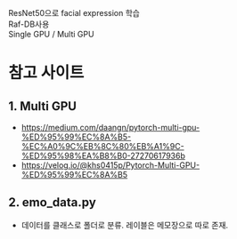 ResNet50으로 facial expression 학습  
Raf-DB사용  
Single GPU / Multi GPU  

# 참고 사이트
## 1. Multi GPU 
- https://medium.com/daangn/pytorch-multi-gpu-%ED%95%99%EC%8A%B5-%EC%A0%9C%EB%8C%80%EB%A1%9C-%ED%95%98%EA%B8%B0-27270617936b  
- https://velog.io/@khs0415p/Pytorch-Multi-GPU-%ED%95%99%EC%8A%B5  

## 2. emo_data.py  
- 데이터를 클래스로 폴더로 분류. 레이블은 메모장으로 따로 존재.
